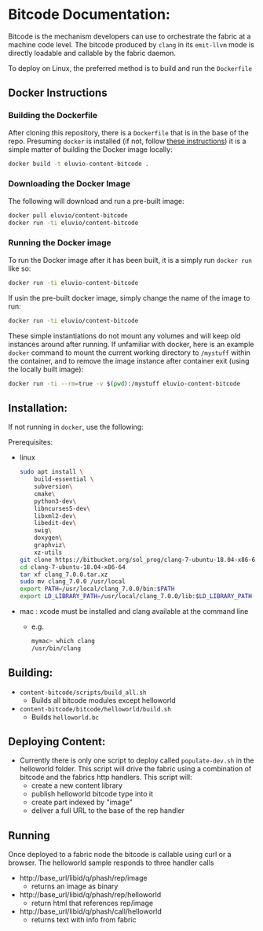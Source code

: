 # Bitcode Documentation:

Bitcode is the mechanism developers can use to orchestrate the fabric at a machine code level.  The bitcode produced by `clang` in its `emit-llvm` mode is directly loadable and callable by the fabric daemon.

To deploy on Linux, the preferred method is to build and run the `Dockerfile`

## Docker Instructions

### Building the Dockerfile

After cloning this repository, there is a `Dockerfile` that is in the base of the repo.  Presuming `docker` is installed (if not, follow [these instructions](https://docs.docker.com/install/)) it is a simple matter of building the Docker image locally:

```bash
docker build -t eluvio-content-bitcode .
```

### Downloading the Docker Image

The following will download and run a pre-built image:

```bash
docker pull eluvio/content-bitcode
docker run -ti eluvio/content-bitcode
```

### Running the Docker image

To run the Docker image after it has been built, it is a simply run `docker run` like so:

```bash
docker run -ti eluvio-content-bitcode
```

If usin the pre-built docker image, simply change the name of the image to run:


```bash
docker run -ti eluvio/content-bitcode
```

These simple instantiations do not mount any volumes and will keep old instances around after running.  If unfamiliar with docker, here is an example `docker` command to mount the current working directory to `/mystuff` within the container, and to remove the image instance after container exit (using the locally built image):

```bash
docker run -ti --rm=true -v $(pwd):/mystuff eluvio-content-bitcode
```

## Installation:

If not running in `docker`, use the following:

Prerequisites:
- linux
    ```bash
    sudo apt install \
        build-essential \
        subversion\
        cmake\
        python3-dev\
        libncurses5-dev\
        libxml2-dev\
        libedit-dev\
        swig\
        doxygen\
        graphviz\
        xz-utils
    git clone https://bitbucket.org/sol_prog/clang-7-ubuntu-18.04-x86-64.git
    cd clang-7-ubuntu-18.04-x86-64
    tar xf clang_7.0.0.tar.xz
    sudo mv clang_7.0.0 /usr/local
    export PATH=/usr/local/clang_7.0.0/bin:$PATH
    export LD_LIBRARY_PATH=/usr/local/clang_7.0.0/lib:$LD_LIBRARY_PATH
    ```

- mac : xcode must be installed and clang available at the command line
  - e.g. 
      ```bash
      mymac> which clang
      /usr/bin/clang
      ```

##  Building:
  - `content-bitcode/scripts/build_all.sh`
    - Builds all bitcode modules except helloworld
  - `content-bitcode/bitcode/helloworld/build.sh`
    - Builds `helloworld.bc`

##  Deploying Content:
  - Currently there is only one script to deploy called `populate-dev.sh` in the helloworld folder.  This script will drive the fabric using a combination of bitcode and the fabrics http handlers.  This script will:
    - create a new content library
    - publish helloworld bitcode type into it
    - create part indexed by "image"
    - deliver a full URL to the base of the rep handler

## Running
Once deployed to a fabric node the bitcode is callable using curl or a browser. The helloworld sample responds to three handler calls
  - http://base_url/libid/q/phash/rep/image
    - returns an image as binary
  - http://base_url/libid/q/phash/rep/helloworld
    - return html that references rep/image
  - http://base_url/libid/q/phash/call/helloworld
    - returns text with info from fabric

